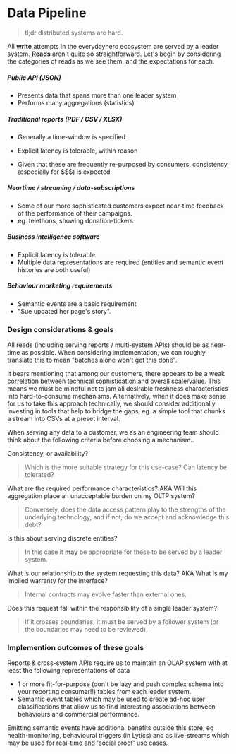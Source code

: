# Data Pipeline
> tl;dr distributed systems are hard.

All **write** attempts in the everydayhero ecosystem are served by a leader system. **Reads** aren't quite so straightforward. Let's begin by considering the categories of reads as we see them, and the expectations for each.

##### Public API (JSON)

- Presents data that spans more than one leader system
- Performs many aggregations (statistics)

##### Traditional reports (PDF / CSV / XLSX)

- Generally a time-window is specified
- Explicit latency is tolerable, within reason

- Given that these are frequently re-purposed by consumers, consistency (especially for $$$) is expected

##### Neartime / streaming / data-subscriptions

- Some of our more sophisticated customers expect near-time feedback of the performance of their campaigns.
- eg. telethons, showing donation-tickers

##### Business intelligence software

- Explicit latency is tolerable
- Multiple data representations are required (entities and semantic event histories are both useful)

##### Behaviour marketing requirements

- Semantic events are a basic requirement
- "Sue updated her page's story".

### Design considerations & goals

All reads (including serving reports / multi-system APIs) should be as near-time as possible. When considering implementation, we can roughly translate this to mean "batches alone won't get this done".

It bears mentioning that among our customers, there appears to be a weak correlation between technical sophistication and overall scale/value. This means we must be mindful not to jam all desirable freshness characteristics into hard-to-consume mechanisms. Alternatively, when it does make sense for us to take this approach technically, we should consider additionally investing in tools that help to bridge the gaps, eg. a simple tool that chunks a stream into CSVs at a preset interval.


When serving any data to a customer, we as an engineering team should think about the following criteria before choosing a mechanism..

Consistency, or availability?

> Which is the more suitable strategy for this use-case? Can latency be tolerated?

What are the required performance characteristics? AKA Will this aggregation place an unacceptable burden on my OLTP system?

> Conversely, does the data access pattern play to the strengths of the underlying technology, and if not, do we accept and acknowledge this debt?

Is this about serving discrete entities?

> In this case it **may** be appropriate for these to be served by a leader system.

What is our relationship to the system requesting this data? AKA What is my implied warranty for the interface?

> Internal contracts may evolve faster than external ones.

Does this request fall within the responsibility of a single leader system?

> If it crosses boundaries, it must be served by a follower system (or the boundaries may need to be reviewed).

### Implemention outcomes of these goals

Reports & cross-system APIs require us to maintain an OLAP system with at least the following representations of data

- 1 or more fit-for-purpose (don't be lazy and push complex schema into your reporting consumer!!) tables from each leader system.
- Semantic event tables which may be used to create ad-hoc user classifications that allow us to find interesting associations between behaviours and commercial performance.

Emitting semantic events have additional benefits outside this store, eg health-monitoring, behavioural triggers (in Lytics) and as live-streams which may be used for real-time and 'social proof' use cases.
